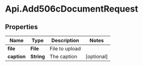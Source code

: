# Api.Add506cDocumentRequest

## Properties

Name | Type | Description | Notes
------------ | ------------- | ------------- | -------------
**file** | **File** | File to upload | 
**caption** | **String** | The caption | [optional] 


